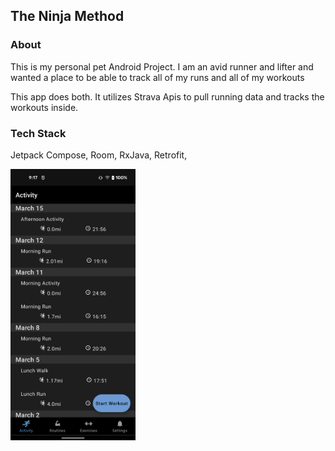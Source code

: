 ## The Ninja Method ##

### About ###
This is my personal pet Android Project. I am an avid runner and lifter and
wanted a place to be able to track all of my runs and all of my workouts

This app does both. It utilizes Strava Apis to pull running data and tracks the workouts inside.

### Tech Stack ###
Jetpack Compose, Room, RxJava, Retrofit,

<img src="/images/app_home.png" width="200">



